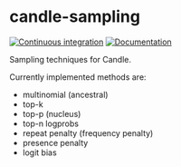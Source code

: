 # candle-sampling
[![Continuous integration](https://github.com/EricLBuehler/candle-sampling/actions/workflows/ci.yml/badge.svg)](https://github.com/EricLBuehler/candle-sampling/actions/workflows/ci.yml)
[![Documentation](https://github.com/EricLBuehler/candle-sampling/actions/workflows/docs.yml/badge.svg)](https://ericlbuehler.github.io/candle-sampling/candle_sampling/)

Sampling techniques for Candle.

Currently implemented methods are:
- multinomial (ancestral)
- top-k
- top-p (nucleus)
- top-n logprobs
- repeat penalty (frequency penalty)
- presence penalty
- logit bias